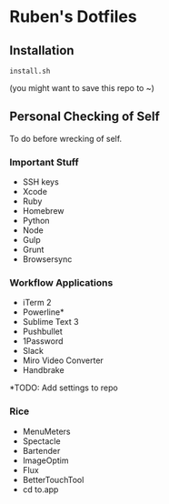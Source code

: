 # Ruben's Dotfiles

## Installation

```
install.sh
```

(you might want to save this repo to ~)


## Personal Checking of Self

To do before wrecking of self.


### Important Stuff

* SSH keys
* Xcode
* Ruby
* Homebrew
* Python
* Node
 * Gulp
 * Grunt
 * Browsersync


### Workflow Applications

* iTerm 2
* Powerline*
* Sublime Text 3
* Pushbullet
* 1Password
* Slack
* Miro Video Converter
* Handbrake

*TODO: Add settings to repo


### Rice

* MenuMeters
* Spectacle
* Bartender
* ImageOptim
* Flux
* BetterTouchTool
* cd to.app

